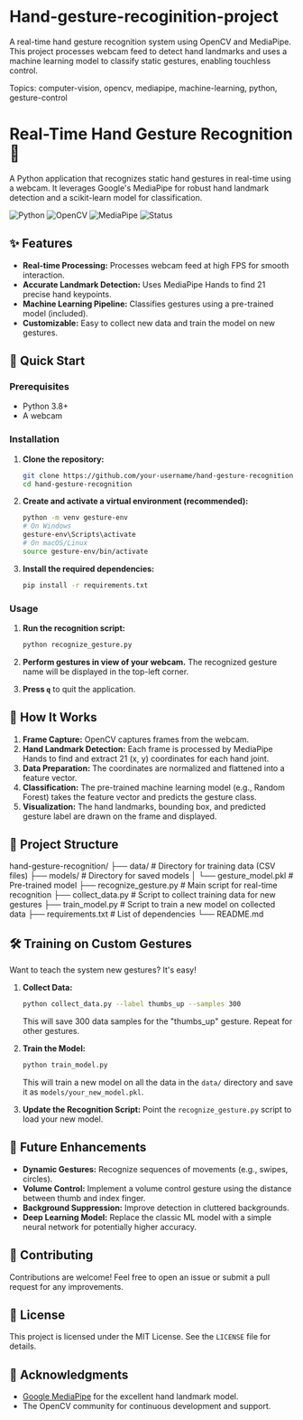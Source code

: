 # Hand-gesture-recoginition-project

A real-time hand gesture recognition system using OpenCV and MediaPipe. This project processes webcam feed to detect hand landmarks and uses a machine learning model to classify static gestures, enabling touchless control.

Topics: computer-vision, opencv, mediapipe, machine-learning, python, gesture-control

# Real-Time Hand Gesture Recognition 👋

A Python application that recognizes static hand gestures in real-time using a webcam. It leverages Google's MediaPipe for robust hand landmark detection and a scikit-learn model for classification.

![Python](https://img.shields.io/badge/Python-3.8%2B-blue)
![OpenCV](https://img.shields.io/badge/OpenCV-4.5%2B-green)
![MediaPipe](https://img.shields.io/badge/MediaPipe-0.8.3%2B-orange)
![Status](https://img.shields.io/badge/Status-Completed-success)

## ✨ Features

- **Real-time Processing:** Processes webcam feed at high FPS for smooth interaction.
- **Accurate Landmark Detection:** Uses MediaPipe Hands to find 21 precise hand keypoints.
- **Machine Learning Pipeline:** Classifies gestures using a pre-trained model (included).
- **Customizable:** Easy to collect new data and train the model on new gestures.

## 🚀 Quick Start

### Prerequisites

- Python 3.8+
- A webcam

### Installation

1.  **Clone the repository:**
    ```bash
    git clone https://github.com/your-username/hand-gesture-recognition.git
    cd hand-gesture-recognition
    ```

2.  **Create and activate a virtual environment (recommended):**
    ```bash
    python -m venv gesture-env
    # On Windows
    gesture-env\Scripts\activate
    # On macOS/Linux
    source gesture-env/bin/activate
    ```

3.  **Install the required dependencies:**
    ```bash
    pip install -r requirements.txt
    ```

### Usage

1.  **Run the recognition script:**
    ```bash
    python recognize_gesture.py
    ```

2.  **Perform gestures in view of your webcam.** The recognized gesture name will be displayed in the top-left corner.

3.  **Press `q`** to quit the application.

## 🧠 How It Works

1.  **Frame Capture:** OpenCV captures frames from the webcam.
2.  **Hand Landmark Detection:** Each frame is processed by MediaPipe Hands to find and extract 21 (x, y) coordinates for each hand joint.
3.  **Data Preparation:** The coordinates are normalized and flattened into a feature vector.
4.  **Classification:** The pre-trained machine learning model (e.g., Random Forest) takes the feature vector and predicts the gesture class.
5.  **Visualization:** The hand landmarks, bounding box, and predicted gesture label are drawn on the frame and displayed.

## 📁 Project Structure
hand-gesture-recognition/
├── data/ # Directory for training data (CSV files)
├── models/ # Directory for saved models
│ └── gesture_model.pkl # Pre-trained model
├── recognize_gesture.py # Main script for real-time recognition
├── collect_data.py # Script to collect training data for new gestures
├── train_model.py # Script to train a new model on collected data
├── requirements.txt # List of dependencies
└── README.md


## 🛠️ Training on Custom Gestures

Want to teach the system new gestures? It's easy!

1.  **Collect Data:**
    ```bash
    python collect_data.py --label thumbs_up --samples 300
    ```
    This will save 300 data samples for the "thumbs_up" gesture. Repeat for other gestures.

2.  **Train the Model:**
    ```bash
    python train_model.py
    ```
    This will train a new model on all the data in the `data/` directory and save it as `models/your_new_model.pkl`.

3.  **Update the Recognition Script:** Point the `recognize_gesture.py` script to load your new model.

## 🔮 Future Enhancements

- **Dynamic Gestures:** Recognize sequences of movements (e.g., swipes, circles).
- **Volume Control:** Implement a volume control gesture using the distance between thumb and index finger.
- **Background Suppression:** Improve detection in cluttered backgrounds.
- **Deep Learning Model:** Replace the classic ML model with a simple neural network for potentially higher accuracy.

## 🤝 Contributing

Contributions are welcome! Feel free to open an issue or submit a pull request for any improvements.

## 📜 License

This project is licensed under the MIT License. See the `LICENSE` file for details.

## 🙏 Acknowledgments

- [Google MediaPipe](https://mediapipe.dev/) for the excellent hand landmark model.
- The OpenCV community for continuous development and support.

